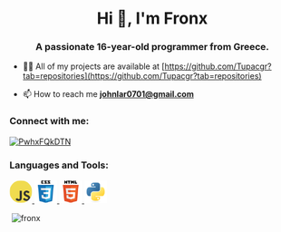 <h1 align="center">Hi 👋, I'm Fronx</h1>
<h3 align="center">A passionate 16-year-old programmer from Greece.</h3>

- 👨‍💻 All of my projects are available at [https://github.com/Tupacgr?tab=repositories](https://github.com/Tupacgr?tab=repositories)

- 📫 How to reach me **johnlar0701@gmail.com**

<h3 align="left">Connect with me:</h3>
<p align="left">
<a href="https://discord.gg/PwhxFQkDTN" target="blank"><img align="center" src="https://raw.githubusercontent.com/rahuldkjain/github-profile-readme-generator/master/src/images/icons/Social/discord.svg" alt="PwhxFQkDTN" height="30" width="40" /></a>
</p>

<h3 align="left">Languages and Tools:</h3>
<p align="left"> 
    <a href="https://developer.mozilla.org/en-US/docs/Web/JavaScript" target="_blank" rel="noreferrer"> 
        <img src="https://raw.githubusercontent.com/devicons/devicon/master/icons/javascript/javascript-original.svg" alt="javascript" width="40" height="40" style="border-radius: 50%;"/> 
    </a>
    <a href="https://www.w3schools.com/css/" target="_blank" rel="noreferrer"> 
        <img src="https://raw.githubusercontent.com/devicons/devicon/master/icons/css3/css3-original-wordmark.svg" alt="css3" width="40" height="40"/> 
    </a> 
    <a href="https://www.w3.org/html/" target="_blank" rel="noreferrer"> 
        <img src="https://raw.githubusercontent.com/devicons/devicon/master/icons/html5/html5-original-wordmark.svg" alt="html5" width="40" height="40"/> 
    </a>
    <a href="https://www.python.org/" target="_blank" rel="noreferrer"> 
        <img src="https://raw.githubusercontent.com/devicons/devicon/master/icons/python/python-original.svg" alt="python" width="40" height="40"/> 
    </a> 
</p>

<p>&nbsp;<img align="center" src="https://github-readme-stats.vercel.app/api?username=Tupacgr&show_icons=true&locale=en" alt="fronx" /></p>

